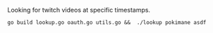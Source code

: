 
Looking for twitch videos at specific timestamps.

    go build lookup.go oauth.go utils.go &&  ./lookup pokimane asdf
